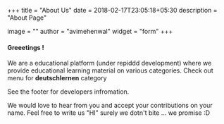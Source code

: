 +++
title = "About Us"
date = 2018-02-17T23:05:18+05:30
description = "About Page"

image = ""
author = "avimehenwal"
widget = "form"
+++

#### Greeetings !

We are a educational platform (under repiddd development) where we provide educational learning
material on various categories. Check out menu for **deutschlernen** category

See the footer for developers infromation.

We would love to hear from you and accept your contributions on your name. Feel free to write us "HI" surely
we dotn't bite ... we promise :D
